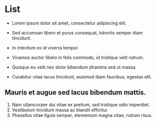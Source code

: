 # List

* Lorem ipsum dolor sit amet, consectetur adipiscing elit.
* Sed accumsan libero et purus consequat, lobortis semper diam tincidunt.
* In interdum ex id viverra tempor.
* Vivamus auctor libero in felis commodo, id tristique velit rutrum.
  
* Quisque eu velit nec dolor bibendum pharetra sed ut massa.
* Curabitur vitae lacus tincidunt, euismod diam faucibus, egestas elit.
  
## Mauris et augue sed lacus bibendum mattis.
1. Nam ullamcorper dui vitae ex pretium, sed tristique odio imperdiet.
2. Vestibulum tincidunt massa ac blandit efficitur.
3. Phasellus vitae ligula semper, elementum magna vitae, rutrum risus.
